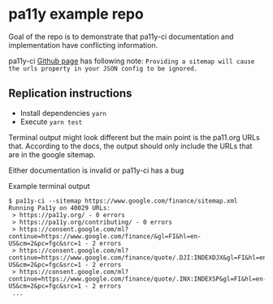 # pa11y example repo

Goal of the repo is to demonstrate that pa11y-ci documentation and implementation have conflicting information.

pa11y-ci [Github page](https://github.com/pa11y/pa11y-ci) has following note: `Providing a sitemap will cause the urls property in your JSON config to be ignored.`

## Replication instructions

- Install dependencies `yarn`
- Execute `yarn test`

Terminal output might look different but the main point is the pa11.org URLs that. According to the docs, the output should only include the URLs that are in the google sitemap.

Either documentation is invalid or pa11y-ci has a bug

Example terminal output

```
$ pa11y-ci --sitemap https://www.google.com/finance/sitemap.xml
Running Pa11y on 40029 URLs:
 > https://pa11y.org/ - 0 errors
 > https://pa11y.org/contributing/ - 0 errors
 > https://consent.google.com/ml?continue=https://www.google.com/finance/&gl=FI&hl=en-US&cm=2&pc=fgc&src=1 - 2 errors
 > https://consent.google.com/ml?continue=https://www.google.com/finance/quote/.DJI:INDEXDJX&gl=FI&hl=en-US&cm=2&pc=fgc&src=1 - 2 errors
 > https://consent.google.com/ml?continue=https://www.google.com/finance/quote/.INX:INDEXSP&gl=FI&hl=en-US&cm=2&pc=fgc&src=1 - 2 errors
 ...
```
